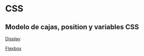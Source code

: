 # CSS

## Modelo de cajas, position y variables CSS

[Display](https://www.w3schools.com/css/css_display_visibility.asp)

[Flexbox](https://www.w3schools.com/css/css3_flexbox.asp)